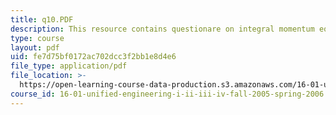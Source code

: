 ```yaml
---
title: q10.PDF
description: This resource contains questionare on integral momentum equation.
type: course
layout: pdf
uid: fe7d75bf0172ac702dcc3f2bb1e8d4e6
file_type: application/pdf
file_location: >-
  https://open-learning-course-data-production.s3.amazonaws.com/16-01-unified-engineering-i-ii-iii-iv-fall-2005-spring-2006/fe7d75bf0172ac702dcc3f2bb1e8d4e6_q10.PDF
course_id: 16-01-unified-engineering-i-ii-iii-iv-fall-2005-spring-2006
---
```

